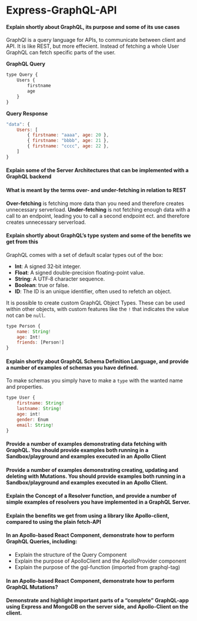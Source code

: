 # Express-GraphQL-API

#### Explain shortly about GraphQL, its purpose and some of its use cases
GraphQl is a query language for APIs, to communicate between client and API. It is like REST, but more effecient. Instead of fetching a whole User GraphQL can fetch specific parts of the user.

**GraphQL Query**
```js
type Query {
    Users {
        firstname
        age
    }
}
```

**Query Response**
```js
"data": {
    Users: [
        { firstname: "aaaa", age: 20 },
        { firstname: "bbbb", age: 21 },
        { firstname: "cccc", age: 22 },
    ]
}
```

#### Explain some of the Server Architectures that can be implemented with a GraphQL backend


#### What is meant by the terms over- and under-fetching in relation to REST
**Over-fetching** is fetching more data than you need and therefore creates unnecessary serverload.
**Under-fetching** is not fetching enough data with a call to an endpoint, leading you to call a second endpoint ect. and therefore creates unnecessary serverload.

#### Explain shortly about GraphQL’s type system and some of the benefits we get from this

GraphQL comes with a set of default scalar types out of the box:
* **Int**: A signed 32‐bit integer.
* **Float**: A signed double-precision floating-point value.
* **String**: A UTF‐8 character sequence.
* **Boolean**: true or false.
* **ID**: The ID is an unique identifier, often used to refetch an object. 

It is possible to create custom GraphQL Object Types. These can be used within other objects, with custom features like the `!` that indicates the value not can be `null`.

```js
type Person {
    name: String!
    age: Int!
    friends: [Person!]
}
```

#### Explain shortly about GraphQL Schema Definition Language, and provide a number of examples of schemas you have defined.

To make schemas you simply have to make a `type` with the wanted name and properties.

```js
type User {
    firstname: String!
    lastname: String!
    age: int!
    gender: Enum
    email: String!
}
```

#### Provide a number of examples demonstrating data fetching with GraphQL. You should provide examples both running in a Sandbox/playground and examples executed in an Apollo Client


#### Provide a number of examples demonstrating creating, updating and deleting with Mutations. You should provide examples both running in a Sandbox/playground and examples executed in an Apollo Client.


#### Explain the Concept of a Resolver function, and provide a number of simple examples of resolvers you have implemented in a GraphQL Server.


#### Explain the benefits we get from using a library like Apollo-client, compared to using the plain fetch-API


#### In an Apollo-based React Component, demonstrate how to perform GraphQL Queries, including:
* Explain the structure of the Query Component
* Explain the purpose of ApolloClient and the ApolloProvider component
* Explain the purpose of the gql-function (imported from graphql-tag)


#### In an Apollo-based React Component, demonstrate how to perform GraphQL Mutations?


#### Demonstrate and highlight important parts of a “complete” GraphQL-app using Express and MongoDB on the server side, and Apollo-Client on the client.
